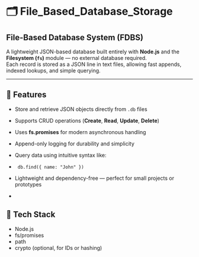 # 🗂️ File_Based_Database_Storage

## File-Based Database System (FDBS)

A lightweight JSON-based database built entirely with **Node.js** and the **Filesystem (`fs`)** module — no external database required.  
Each record is stored as a JSON line in text files, allowing fast appends, indexed lookups, and simple querying.

---

## 🚀 Features
- Store and retrieve JSON objects directly from `.db` files  
- Supports CRUD operations (**Create**, **Read**, **Update**, **Delete**)  
- Uses **fs.promises** for modern asynchronous handling  
- Append-only logging for durability and simplicity  
- Query data using intuitive syntax like:  
 - <code> db.find({ name: "John" }) </code>
 - Lightweight and dependency-free — perfect for small projects or prototypes

 - 
## 🧠 Tech Stack
- Node.js
- fs/promises
- path
- crypto (optional, for IDs or hashing)
